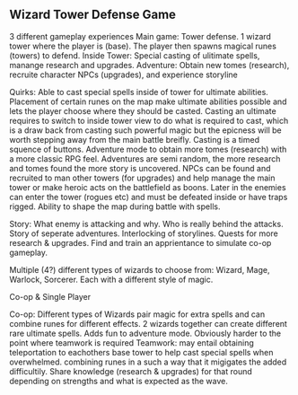 Wizard Tower Defense Game
-------------------------
3 different gameplay experiences
Main game: Tower defense. 1 wizard tower where the player is (base). The player then spawns magical runes (towers) to defend. 
Inside Tower: Special casting of ulitimate spells, manange research and upgrades. 
Adventure: Obtain new tomes (research), recruite character NPCs (upgrades), and experience storyline

Quirks: Able to cast special spells inside of tower for ultimate abilities. Placement of certain runes on the map make ultimate abilities possible and lets the player choose where they should be casted. Casting an ultimate requires to switch to inside tower view to do what is required to cast, which is a draw back from casting such powerful magic but the epicness will be worth stepping away from the main battle breifly. Casting is a timed squence of buttons. Adventure mode to obtain more tomes (research) with a more classic RPG feel. Adventures are semi random, the more research and tomes found the more story is uncovered. NPCs can be found and recruited to man other towers (for upgrades) and help manage the main tower or make heroic acts on the battlefield as boons. Later in the enemies can enter the tower (rogues etc) and must be defeated inside or have traps rigged. Ability to shape the map during battle with spells.

Story: What enemy is attacking and why. Who is really behind the attacks. Story of seperate adventures. Interlocking of storylines. Quests for more research & upgrades. Find and train an apprientance to simulate co-op gameplay.

Multiple (4?) different types of wizards to choose from: Wizard, Mage, Warlock, Sorcerer. Each with a different style of magic.

Co-op & Single Player

Co-op: Different types of Wizards pair magic for extra spells and can combine runes for different effects. 2 wizards together can create different rare ultimate spells. Adds fun to adventure mode. Obviously harder to the point where teamwork is required
Teamwork: may entail obtaining teleportation to eachothers base tower to help cast special spells when overwhelmed. combining runes in a such a way that it migigates the added difficultily. Share knowledge (research & upgrades) for that round depending on strengths and what is expected as the wave.

